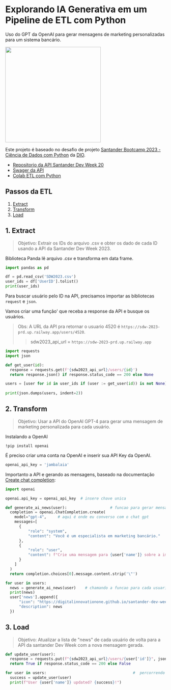 # Explorando IA Generativa em um Pipeline de ETL com Python

Uso do GPT da OpenAI para gerar mensagens de marketing personalizadas para um sistema bancário. 

<img width="300"  src="https://media.giphy.com/media/iiSb58oATiANL65Dd2/giphy.gif">


Este projeto é baseado no desafio de projeto [Santander Bootcamp 2023 - Ciência de Dados com Python](https://web.dio.me/track/71477949-f762-43c6-9bf2-9cf3d7f61d4a) da [DIO](https://www.dio.me/). 

- [Repositorio da API Santander Dev Week 20](https://github.com/digitalinnovationone/santander-dev-week-2023-api)
- [Swager da API](https://sdw-2023-prd.up.railway.app/swagger-ui/index.html#/)
- [Colab  ETL com Python](https://colab.research.google.com/drive/1SF_Q3AybFPozCcoFBptDSFbMk-6IVGF-?usp=sharing)

## Passos da ETL

1. [Extract](#1-extract)
2. [Transform](#2-transform)
3. [Load](#3-load)

## 1. Extract

> Objetivo: Extrair os IDs do arquivo .csv e obter os dado de cada ID usando a API da Santander Dev Week 2023.

Biblioteca Panda lê arquivo .csv e transforma em data frame.

```python
import pandas as pd

df = pd.read_csv('SDW2023.csv')
user_ids = df['UserID'].tolist()
print(user_ids)
```

Para buscar usuário pelo ID na API, precisamos importar as bibliotecas `request` e `json`. 

Vamos criar uma função' que receba a response da API e busque os usuários.

> Obs: A URL da API pra retornar o usuario 4520 é `https://sdw-2023-prd.up.railway.app/users/4520`. 
>> sdw2023_api_url = `https://sdw-2023-prd.up.railway.app`

```python
import requests
import json

def get_user(id):
  response = requests.get(f'{sdw2023_api_url}/users/{id}')                       # busca o usuario na API
  return response.json() if response.status_code == 200 else None                # retorna a response em formato json se o status code for 200, se nao, nao retorne nada

users = [user for id in user_ids if (user := get_user(id)) is not None]          # se get_user(id) é diferente de None, user = get_user(id)
                                                                                 # faca isso enquanto percorre a lista user_ids como id  
print(json.dumps(users, indent=2))                                               # funcao dumps formata a saida e indenta 

```

## 2. Transform

> Objetivo: Usar a API do OpenAI GPT-4 para gerar uma mensagem de marketing personalizada para cada usuário.

Instalando a OpenAI

```
!pip install openai
```

É preciso criar uma conta na OpenAI e inserir sua API Key da OpenAI.

```python
openai_api_key = 'jambalaia'
```

Importanto a API e gerando as mensagens, baseado na documentação [Create chat completion](https://platform.openai.com/docs/api-reference/chat/create):

```python
import openai

openai.api_key = openai_api_key  # insere chave unica

def generate_ai_news(user):                   # funcao para gerar mensagem para o usuario
  completion = openai.ChatCompletion.create(
    model="gpt-4",     # aqui é onde eu converso com o chat gpt
    messages=[
      {
          "role": "system",
          "content": "Você é um especialista em marketing bancário."
      },
      {
          "role": "user",
          "content": f"Crie uma mensagem para {user['name']} sobre a importância dos investimentos (máximo de 100 caracteres)"
      }
    ]
  )
  return completion.choices[0].message.content.strip('\"')

for user in users:
  news = generate_ai_news(user)    # chamando a funcao para cada usuario
  print(news)
  user['news'].append({
      "icon": "https://digitalinnovationone.github.io/santander-dev-week-2023-api/icons/credit.svg",
      "description": news
  })
```


## 3. Load

> Objetivo: Atualizar a lista de "news" de cada usuário de volta para a API da santander Dev Week com a nova mensagem gerada.

```python
def update_user(user):                                                           # criando uma funcão que atualiza o a API com PUT 
  response = requests.put(f"{sdw2023_api_url}/users/{user['id']}", json=user)    # json=user estabelece o body em formato json
  return True if response.status_code == 200 else False                       

for user in users:                                      #  percorrendo os usuários
  success = update_user(user)
  print(f"User {user['name']} updated? {success}!")
```
